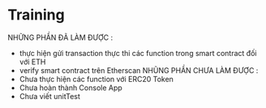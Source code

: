 # Training
NHỮNG PHẦN ĐÃ LÀM ĐƯỢC : 
- thực hiện gửi transaction thực thi các function trong smart contract đối với ETH
- verify smart contract trên Etherscan
NHŨNG PHẦN CHƯA LÀM ĐƯỢC :
- Chưa thực hiện các function với ERC20 Token
- Chưa hoàn thành Console App
- Chưa viết unitTest
